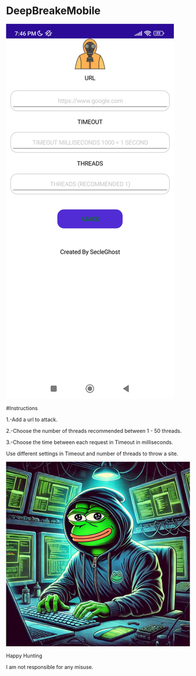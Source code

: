 # DeepBreakeMobile
![alt text](https://github.com/secleGhost/DeepBreakeMobile/blob/7605be42f6c432eaa07347ded5df534b0ab88407/Screenshot_2025-05-18-19-46-33-982_com.deepbreak.app.png)


#Instructions

1.-Add a url to attack.

2.-Choose the number of threads recommended between 1 - 50 threads.

3.-Choose the time between each request in Timeout in milliseconds.

Use different settings in Timeout and number of threads to throw a site.


![alt text](https://github.com/secleGhost/DeepBrake/blob/d0f9e896a09a4a337be227d86e27e472272aa1c1/image/pepe.webp)


Happy Hunting

I am not responsible for any misuse.
